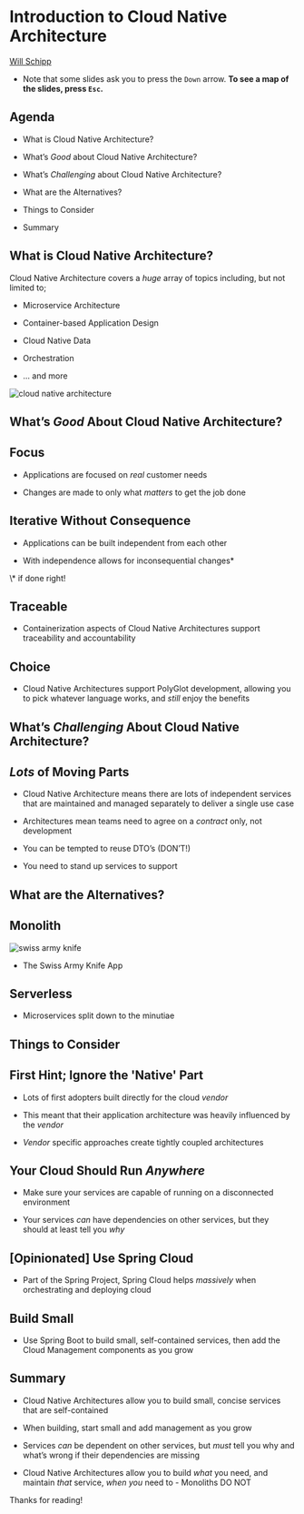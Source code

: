 # Introduction to Cloud Native Architecture

[Will Schipp](https://enablement-bible.cfapps.io/cloud-native-intro.html)

*   Note that some slides ask you to press the `Down` arrow. **To see a map of the slides, press `Esc`.**
    

## Agenda

*   What is Cloud Native Architecture?
    
*   What’s _Good_ about Cloud Native Architecture?
    
*   What’s _Challenging_ about Cloud Native Architecture?
    
*   What are the Alternatives?
    
*   Things to Consider
    
*   Summary
    

## What is Cloud Native Architecture?

Cloud Native Architecture covers a _huge_ array of topics including, but not limited to;

*   Microservice Architecture
    
*   Container-based Application Design
    
*   Cloud Native Data
    
*   Orchestration
    
*   …​ and more
    

![cloud native architecture](./images/cloud_native_architecture.png)

## What’s _Good_ About Cloud Native Architecture?

## Focus

*   Applications are focused on _real_ customer needs
    
*   Changes are made to only what _matters_ to get the job done
    

## Iterative Without Consequence

*   Applications can be built independent from each other
    
*   With independence allows for inconsequential changes\*
    

\\\* if done right!

## Traceable

*   Containerization aspects of Cloud Native Architectures support traceability and accountability
    

## Choice

*   Cloud Native Architectures support PolyGlot development, allowing you to pick whatever language works, and _still_ enjoy the benefits
    

## What’s _Challenging_ About Cloud Native Architecture?

## _Lots_ of Moving Parts

*   Cloud Native Architecture means there are lots of independent services that are maintained and managed separately to deliver a single use case
    
*   Architectures mean teams need to agree on a _contract_ only, not development
    
*   You can be tempted to reuse DTO’s (DON’T!)
    
*   You need to stand up services to support
    

## What are the Alternatives?

## Monolith

![swiss army knife](./images/swiss_army_knife.jpg)

*   The Swiss Army Knife App
    

## Serverless

*   Microservices split down to the minutiae
    

## Things to Consider

## First Hint; Ignore the 'Native' Part

*   Lots of first adopters built directly for the cloud _vendor_
    
*   This meant that their application architecture was heavily influenced by the _vendor_
    
*   _Vendor_ specific approaches create tightly coupled architectures
    

## Your Cloud Should Run _Anywhere_

*   Make sure your services are capable of running on a disconnected environment
    
*   Your services _can_ have dependencies on other services, but they should at least tell you _why_
    

## \[Opinionated\] Use Spring Cloud

*   Part of the Spring Project, Spring Cloud helps _massively_ when orchestrating and deploying cloud
    

## Build Small

*   Use Spring Boot to build small, self-contained services, then add the Cloud Management components as you grow
    

## Summary

*   Cloud Native Architectures allow you to build small, concise services that are self-contained
    
*   When building, start small and add management as you grow
    
*   Services _can_ be dependent on other services, but _must_ tell you why and what’s wrong if their dependencies are missing
    
*   Cloud Native Architectures allow you to build _what_ you need, and maintain _that_ service, _when you_ need to - Monoliths DO NOT
    

Thanks for reading!